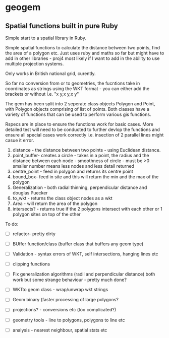 # geogem
## Spatial functions built in pure Ruby


Simple start to a spatial library in Ruby.

Simple spatial functions to calculate the distance between two points, find the area of a polygon etc. Just uses ruby and maths so far but might have to add in other libraries - proj4 most likely if I want to add in the ability to use multiple projection systems.  

Only works in British national grid, curently.

So far no conversion from or to geometries, the fucntions take in coordinates as strings using the WKT format - you can either add the brackets or without i.e. "x y,x y,x y" 

The gem has been split into 2 seperate class objects Polygon and Point, with Polygon objects comprising of list of points. Both classes have a variety of functions that can be used to perform various gis functions.

Rspecs are in place to ensure the functions work for basic cases. More detailed test will need to be conducted to further devlop the functions and ensure all special cases work correctly i.e. insection of 2 parallel lines might casue it error.

1. distance - the distance between two points - using Euclidean distance.
2. point_buffer- creates a circle - takes in a point, the radius and the distance between each node - smoothness of circle - must be >0 smaller number means less nodes and less detail returned
3. centre_point - feed in polygon and returns its centre point
4. bound_box- feed in site and this will return the min and the max of the polygon
5. Generalization - both radial thinning, perpendicular distance and douglas Puecker
6. to_wkt - returns the class object nodes as a wkt
7. Area - will return the area of the polygon
8. intersects? - returns true if the 2 polygons intersect with each other or 1 polygon sites on top of the other


To do:
- [ ] refactor- pretty dirty
- [ ] BUffer function/class (buffer class that buffers any geom type)
- [ ] Validation - syntax errors of WKT, self intersections, hanging lines etc
- [ ] clipping functions
- [ ] Fix generalization algorithms (radil and perpendicular distance) both work but some strange behaviour - pretty much done?
- [ ] WKTto geom class - wrap/unwrap wkt strings
- [ ] Geom binary (faster processing of large polygons?
- [ ] projections? - conversions etc (too complicated?)
- [ ] geometry tools - line to polygons, polygons to line etc
- [ ] analysis - nearest neighbour, spatial stats etc

